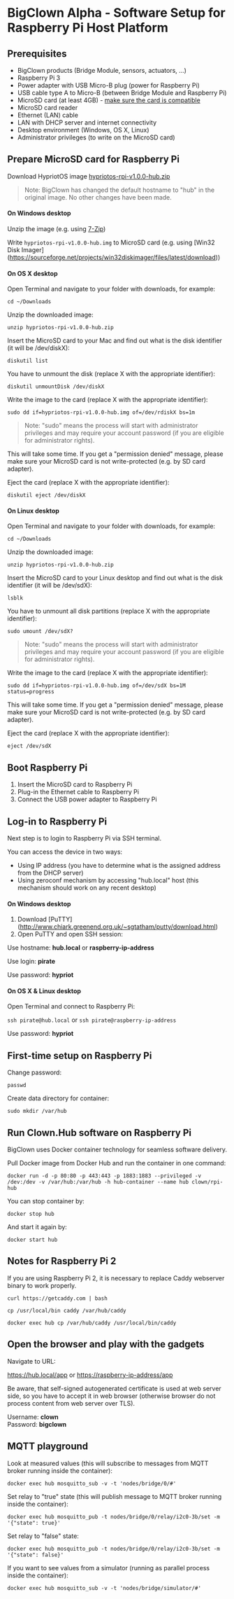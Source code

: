 # BigClown Alpha - Software Setup for Raspberry Pi Host Platform

## Prerequisites

- BigClown products (Bridge Module, sensors, actuators, ...)
- Raspberry Pi 3
- Power adapter with USB Micro-B plug (power for Raspberry Pi)
- USB cable type A to Micro-B (between Bridge Module and Raspberry Pi)
- MicroSD card (at least 4GB) - [make sure the card is compatible](
  http://elinux.org/RPi_SD_cards)
- MicroSD card reader
- Ethernet (LAN) cable
- LAN with DHCP server and internet connectivity
- Desktop environment (Windows, OS X, Linux)
- Administrator privileges (to write on the MicroSD card)

## Prepare MicroSD card for Raspberry Pi

Download HypriotOS image
[hypriotos-rpi-v1.0.0-hub.zip](https://docs.google.com/a/bigclown.com/uc?id=0B5pXL_JAACMvYU9DQm8xbFFvSkU&export=download)

> Note: BigClown has changed the default hostname to "hub" in the original
> image. No other changes have been made.

#### On Windows desktop

Unzip the image (e.g. using [7-Zip](http://www.7-zip.org/))

Write `hypriotos-rpi-v1.0.0-hub.img` to MicroSD card (e.g. using
[Win32 Disk Imager]
(https://sourceforge.net/projects/win32diskimager/files/latest/download))

#### On OS X desktop

Open Terminal and navigate to your folder with downloads, for example:

`cd ~/Downloads`

Unzip the downloaded image:

`unzip hypriotos-rpi-v1.0.0-hub.zip`

Insert the MicroSD card to your Mac and find out what is the disk
identifier (it will be /dev/diskX):

`diskutil list`

You have to unmount the disk (replace X with the appropriate identifier):

`diskutil unmountDisk /dev/diskX`

Write the image to the card (replace X with the appropriate identifier):

`sudo dd if=hypriotos-rpi-v1.0.0-hub.img of=/dev/rdiskX bs=1m`

> Note: "sudo" means the process will start with administrator privileges
> and may require your account password
> (if you are eligible for administrator rights).

This will take some time. If you get a "permission denied" message,
please make sure your MicroSD card is not write-protected
(e.g. by SD card adapter).

Eject the card (replace X with the appropriate identifier):

`diskutil eject /dev/diskX`

#### On Linux desktop

Open Terminal and navigate to your folder with downloads, for example:

`cd ~/Downloads`

Unzip the downloaded image:

`unzip hypriotos-rpi-v1.0.0-hub.zip`

Insert the MicroSD card to your Linux desktop and find out what is the disk
identifier (it will be /dev/sdX):

`lsblk`

You have to unmount all disk partitions (replace X with the appropriate
identifier):

`sudo umount /dev/sdX?`

> Note: "sudo" means the process will start with administrator privileges
> and may require your account password
> (if you are eligible for administrator rights).

Write the image to the card (replace X with the appropriate identifier):

`sudo dd if=hypriotos-rpi-v1.0.0-hub.img of=/dev/sdX bs=1M status=progress`

This will take some time. If you get a "permission denied" message,
please make sure your MicroSD card is not write-protected
(e.g. by SD card adapter).

Eject the card (replace X with the appropriate identifier):

`eject /dev/sdX`

## Boot Raspberry Pi

1. Insert the MicroSD card to Raspberry Pi
2. Plug-in the Ethernet cable to Raspberry Pi
3. Connect the USB power adapter to Raspberry Pi

## Log-in to Raspberry Pi

Next step is to login to Raspberry Pi via SSH terminal.

You can access the device in two ways:

- Using IP address (you have to determine what is the assigned
  address from the DHCP server)
- Using zeroconf mechanism by accessing "hub.local" host
  (this mechanism should work on any recent desktop)

#### On Windows desktop

1. Download [PuTTY]
   (http://www.chiark.greenend.org.uk/~sgtatham/putty/download.html)
2. Open PuTTY and open SSH session:

Use hostname: **hub.local** or **raspberry-ip-address**

Use login: **pirate**

Use password: **hypriot**

#### On OS X & Linux desktop

Open Terminal and connect to Raspberry Pi:

`ssh pirate@hub.local` or `ssh pirate@raspberry-ip-address`

Use password: **hypriot**

## First-time setup on Raspberry Pi

Change password:

`passwd`

Create data directory for container:

`sudo mkdir /var/hub`

## Run Clown.Hub software on Raspberry Pi

BigClown uses Docker container technology for seamless software delivery.

Pull Docker image from Docker Hub and run the container in one command:

`docker run -d -p 80:80 -p 443:443 -p 1883:1883 --privileged
 -v /dev:/dev -v /var/hub:/var/hub -h hub-container --name hub
 clown/rpi-hub`

You can stop container by:

`docker stop hub`

And start it again by:

`docker start hub`

## Notes for Raspberry Pi 2

If you are using Raspberry Pi 2, it is necessary to replace Caddy webserver binary to work properly.

`curl https://getcaddy.com | bash`

`cp /usr/local/bin caddy /var/hub/caddy`

`docker exec hub cp /var/hub/caddy /usr/local/bin/caddy`

## Open the browser and play with the gadgets

Navigate to URL:

<https://hub.local/app> or <https://raspberry-ip-address/app>

Be aware, that self-signed autogenerated certificate is used at web server side, so you have to accept it in web browser (otherwise browser do not process content from web server over TLS).

Username: **clown**  
Password: **bigclown**  

## MQTT playground

Look at measured values (this will subscribe to messages from MQTT broker
running inside the container):

`docker exec hub mosquitto_sub -v -t 'nodes/bridge/0/#'`

Set relay to "true" state (this will publish message to MQTT broker
running inside the container):

`docker exec hub mosquitto_pub -t nodes/bridge/0/relay/i2c0-3b/set
 -m '{"state": true}'`

Set relay to "false" state:

`docker exec hub mosquitto_pub -t nodes/bridge/0/relay/i2c0-3b/set
 -m '{"state": false}'`

If you want to see values from a simulator (running as parallel process
inside the container):

`docker exec hub mosquitto_sub -v -t 'nodes/bridge/simulator/#'`
